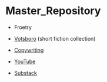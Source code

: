 # Master_Repository

- Froetry

- [Votsboro](https://github.com/MattTheBobcat/VOTSBORO/blob/master/README.md) (short fiction collection)

- [Copywriting](https://github.com/MattTheBobcat/Copywriting/blob/52ef6ec49f1972742d40d503aa3c118b3b065674/MWaters_copywriting_portfolio.pdf) 

- [YouTube](https://www.youtube.com/channel/UC_s-VK6XwokSy5d3wrHNXOQ)

- [Substack](https://substack.com/@mattthebobcat)
